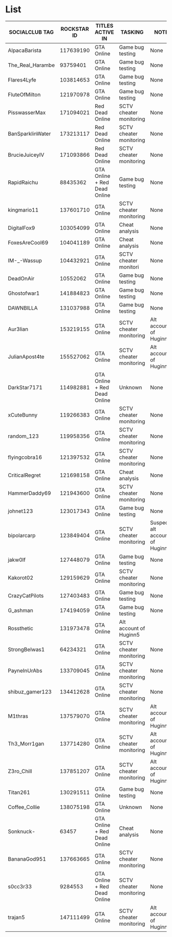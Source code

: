# List
SOCIALCLUB TAG | ROCKSTAR ID | TITLES ACTIVE IN | TASKING | NOTES
------------ | ------------- | ------------- | ------------- | -------------
AlpacaBarista | 117639190 | GTA Online | Game bug testing | None
The_Real_Harambe | 93759401 | GTA Online | Game bug testing | None
Flares4Lyfe | 103814653 | GTA Online | Game bug testing | None
FluteOfMilton | 121970978 | GTA Online | Game bug testing | None
PisswasserMax | 171094021 | Red Dead Online | SCTV cheater monitoring | None
BanSparklinWater | 173213117 | Red Dead Online | SCTV cheater monitoring | None
BrucieJuiceyIV | 171093866 | Red Dead Online | SCTV cheater monitoring | None
RapidRaichu | 88435362 | GTA Online + Red Dead Online | Game bug testing | None
kingmario11 | 137601710 |  GTA Online | SCTV cheater monitoring | None
DigitalFox9 | 103054099 | GTA Online | Cheat analysis | None
FoxesAreCool69 | 104041189 | GTA Online | Cheat analysis | None
IM-_-Wassup | 104432921 | GTA Online | SCTV cheater monitori | None
DeadOnAir | 10552062 | GTA Online | Game bug testing | None
Ghostofwar1 | 141884823 | GTA Online | Game bug testing | None
DAWNBILLA | 131037988 | GTA Online | Game bug testing | None
Aur3lian | 153219155 | GTA Online | SCTV cheater monitoring | Alt account of Huginn5
JulianApost4te | 155527062 | GTA Online | SCTV cheater monitoring | Alt account of Huginn5
DarkStar7171 | 114982881 | GTA Online + Red Dead Online | Unknown | None
xCuteBunny | 119266383 | GTA Online | SCTV cheater monitoring | None
random_123 | 119958356 | GTA Online | SCTV cheater monitoring | None
flyingcobra16 | 121397532 | GTA Online | SCTV cheater monitoring | None
CriticalRegret | 121698158 | GTA Online | Cheat analysis | None
HammerDaddy69 | 121943600 | GTA Online | SCTV cheater monitoring | None
johnet123 | 123017343 | GTA Online | Game bug testing | None
bipolarcarp | 123849404 | GTA Online | SCTV cheater monitoring | Suspected alt account of Huginn5
jakw0lf | 127448079 | GTA Online | Game bug testing | None
Kakorot02 | 129159629 | GTA Online | SCTV cheater monitoring | None
CrazyCatPilots | 127403483 | GTA Online | Game bug testing | None
G_ashman | 174194059 | GTA Online | Game bug testing | None
Rossthetic | 131973478 | GTA Online | Alt account of Huginn5
StrongBelwas1 | 64234321 | GTA Online | SCTV cheater monitoring | None
PayneInUrAbs | 133709045 | GTA Online | SCTV cheater monitoring | None
shibuz_gamer123 | 134412628 | GTA Online | SCTV cheater monitoring | None
M1thras | 137579070 | GTA Online | SCTV cheater monitoring | Alt account of Huginn5
Th3_Morr1gan | 137714280 | GTA Online | SCTV cheater monitoring | Alt account of Huginn5
Z3ro_Chill | 137851207 | GTA Online | SCTV cheater monitoring | Alt account of Huginn5
Titan261 | 130291511 | GTA Online | Game bug testing | None
Coffee_Collie | 138075198 | GTA Online | Unknown | None
Sonknuck- | 63457 | GTA Online + Red Dead Online | Cheat analysis | None
BananaGod951 | 137663665 | GTA Online | SCTV cheater monitoring | None
s0cc3r33 | 9284553 |  GTA Online + Red Dead Online | SCTV cheater monitoring | None
trajan5 | 147111499 | GTA Online | SCTV cheater monitoring | Alt account of Huginn5
